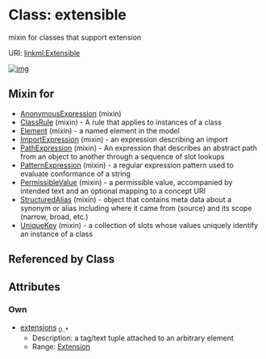
# Class: extensible


mixin for classes that support extension

URI: [linkml:Extensible](https://w3id.org/linkml/Extensible)


[![img](https://yuml.me/diagram/nofunky;dir:TB/class/[Extension],[Extension]<extensions%200..*-++[Extensible],[UniqueKey]uses%20-.->[Extensible],[StructuredAlias]uses%20-.->[Extensible],[PermissibleValue]uses%20-.->[Extensible],[PatternExpression]uses%20-.->[Extensible],[PathExpression]uses%20-.->[Extensible],[ImportExpression]uses%20-.->[Extensible],[Element]uses%20-.->[Extensible],[ClassRule]uses%20-.->[Extensible],[AnonymousExpression]uses%20-.->[Extensible],[UniqueKey],[StructuredAlias],[PermissibleValue],[PatternExpression],[PathExpression],[ImportExpression],[Element],[ClassRule],[AnonymousExpression])](https://yuml.me/diagram/nofunky;dir:TB/class/[Extension],[Extension]<extensions%200..*-++[Extensible],[UniqueKey]uses%20-.->[Extensible],[StructuredAlias]uses%20-.->[Extensible],[PermissibleValue]uses%20-.->[Extensible],[PatternExpression]uses%20-.->[Extensible],[PathExpression]uses%20-.->[Extensible],[ImportExpression]uses%20-.->[Extensible],[Element]uses%20-.->[Extensible],[ClassRule]uses%20-.->[Extensible],[AnonymousExpression]uses%20-.->[Extensible],[UniqueKey],[StructuredAlias],[PermissibleValue],[PatternExpression],[PathExpression],[ImportExpression],[Element],[ClassRule],[AnonymousExpression])

## Mixin for

 * [AnonymousExpression](AnonymousExpression.md) (mixin) 
 * [ClassRule](ClassRule.md) (mixin)  - A rule that applies to instances of a class
 * [Element](Element.md) (mixin)  - a named element in the model
 * [ImportExpression](ImportExpression.md) (mixin)  - an expression describing an import
 * [PathExpression](PathExpression.md) (mixin)  - An expression that describes an abstract path from an object to another through a sequence of slot lookups
 * [PatternExpression](PatternExpression.md) (mixin)  - a regular expression pattern used to evaluate conformance of a string
 * [PermissibleValue](PermissibleValue.md) (mixin)  - a permissible value, accompanied by intended text and an optional mapping to a concept URI
 * [StructuredAlias](StructuredAlias.md) (mixin)  - object that contains meta data about a synonym or alias including where it came from (source) and its scope (narrow, broad, etc.)
 * [UniqueKey](UniqueKey.md) (mixin)  - a collection of slots whose values uniquely identify an instance of a class

## Referenced by Class


## Attributes


### Own

 * [extensions](extensions.md)  <sub>0..\*</sub>
     * Description: a tag/text tuple attached to an arbitrary element
     * Range: [Extension](Extension.md)
